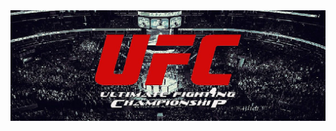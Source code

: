 <!DOCTYPE html>
<html lang="en">
<head>
    <meta charset="UTF-8">
    <meta name="viewport" content="width=device-width, initial-scale=1.0">
    <title>Site sobre o Esporte de Combate MMA</title>
</head>
<body>
    <main>
        <div>
            <img src="./src/imagens/UFC.jpg" alt="Lutador de MMA">
        </div>
    </main>
</body>
</html>
